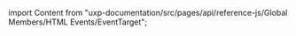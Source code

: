 
import Content from "uxp-documentation/src/pages/api/reference-js/Global Members/HTML Events/EventTarget";

<Content query="product=xd"/>
